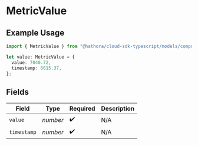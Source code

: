 # MetricValue

## Example Usage

```typescript
import { MetricValue } from "@hathora/cloud-sdk-typescript/models/components";

let value: MetricValue = {
  value: 7040.72,
  timestamp: 6615.37,
};
```

## Fields

| Field              | Type               | Required           | Description        |
| ------------------ | ------------------ | ------------------ | ------------------ |
| `value`            | *number*           | :heavy_check_mark: | N/A                |
| `timestamp`        | *number*           | :heavy_check_mark: | N/A                |